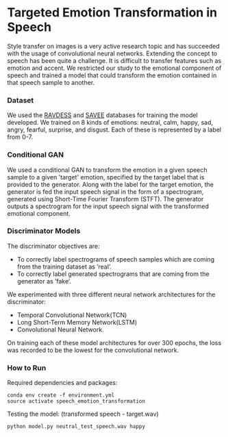 # Targeted Emotion Transformation in Speech

Style transfer on images is a very active research topic and has succeeded with the usage of convolutional neural networks. Extending the concept to speech has been quite a challenge. It is difficult to transfer features such as emotion and accent.
We restricted our study to the emotional component of speech and trained a model that could transform the emotion contained in that speech sample to another.

### Dataset ###
We used the [RAVDESS](https://www.kaggle.com/uwrfkaggler/ravdess-emotional-speech-audio) and [SAVEE](https://www.kaggle.com/barelydedicated/savee-database) databases for training the model developed. We trained on 8 kinds of emotions: neutral, calm, happy, sad, angry, fearful, surprise, and disgust. Each of these is represented by a label from 0-7.

### Conditional GAN ###
We used a conditional GAN to transform the emotion in a given speech sample to a given 'target' emotion, specified by the target label that is provided to the generator.
Along with the label for the target emotion, the generator is fed the input speech signal in the form of a spectrogram, generated using Short-Time Fourier Transform (STFT). The generator outputs a spectrogram for the input speech signal with the transformed emotional component.

### Discriminator Models ###
The discriminator objectives are:
- To correctly label spectrograms of speech samples which are coming from the training dataset as ’real’.
- To correctly label generated spectrograms that are coming from the generator as ’fake’.

We experimented with three different neural network architectures for the discriminator:
- Temporal Convolutional Network(TCN)
- Long Short-Term Memory Network(LSTM)
- Convolutional Neural Network.

On training each of these model architectures for over 300 epochs, the loss was recorded to be the lowest for the convolutional network.

### How to Run ###

Required dependencies and packages:

```
conda env create -f environment.yml
source activate speech_emotion_transformation
```

Testing the model: (transformed speech - target.wav)
```
python model.py neutral_test_speech.wav happy
```
